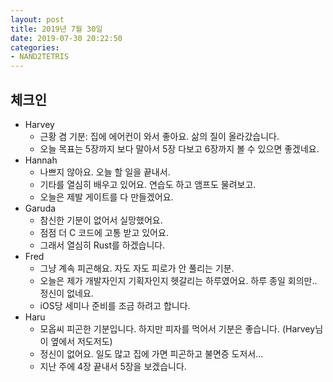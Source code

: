 ```yaml
---
layout: post
title: 2019년 7월 30일
date: 2019-07-30 20:22:50
categories:
- NAND2TETRIS
---
```


## 체크인

* Harvey
  * 근황 겸 기분: 집에 에어컨이 와서 좋아요. 삶의 질이 올라갔습니다.
  * 오늘 목표는 5장까지 보다 말아서 5장 다보고 6장까지 볼 수 있으면 좋겠네요.
* Hannah
  * 나쁘지 않아요. 오늘 할 일을 끝내서.
  * 기타를 열심히 배우고 있어요. 연습도 하고 앰프도 물려보고.
  * 오늘은 제발 게이트를 다 만들겠어요.
* Garuda
  * 참신한 기분이 없어서 실망했어요.
  * 점점 더 C 코드에 고통 받고 있어요.
  * 그래서 열심히 Rust를 하겠습니다.
* Fred
  * 그냥 계속 피곤해요. 자도 자도 피로가 안 풀리는 기분.
  * 오늘은 제가 개발자인지 기획자인지 헷갈리는 하루였어요. 하루 종일 회의만.. 정신이 없네요.
  * iOS당 세미나 준비를 조금 하려고 합니다.
* Haru
  * 모옵씨 피곤한 기분입니다. 하지만 피자를 먹어서 기분은 좋습니다. (Harvey님이 옆에서 저도저도)
  * 정신이 없어요. 일도 많고 집에 가면 피곤하고 불면증 도저서...
  * 지난 주에 4장 끝내서 5장을 보겠습니다.

